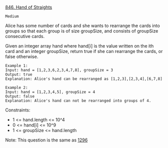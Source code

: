 [846. Hand of Straights](https://leetcode.com/problems/hand-of-straights/)

`Medium`

Alice has some number of cards and she wants to rearrange the cards into groups so that each group is of size groupSize, and consists of groupSize consecutive cards.

Given an integer array hand where hand[i] is the value written on the ith card and an integer groupSize, return true if she can rearrange the cards, or false otherwise.

```
Example 1:
Input: hand = [1,2,3,6,2,3,4,7,8], groupSize = 3
Output: true
Explanation: Alice's hand can be rearranged as [1,2,3],[2,3,4],[6,7,8]

Example 2:
Input: hand = [1,2,3,4,5], groupSize = 4
Output: false
Explanation: Alice's hand can not be rearranged into groups of 4.
```

Constraints:

- 1 <= hand.length <= 10^4
- 0 <= hand[i] <= 10^9
- 1 <= groupSize <= hand.length
 

Note: This question is the same as [1296](https://leetcode.com/problems/divide-array-in-sets-of-k-consecutive-numbers/)